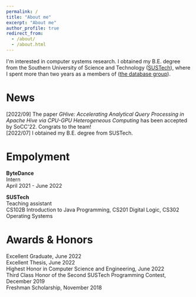```yaml
---
permalink: /
title: "About me"
excerpt: "About me"
author_profile: true
redirect_from: 
  - /about/
  - /about.html
---
```


I'm interested in computer systems research. I obtained my B.E. degree from the Southern University of Science and Technology ([SUSTech](https://sustech.edu.cn/)), where I spent more than two years as a members of ([the database group](https://dbgroup.sustech.edu.cn/)).
<!-- This is the front page of a website that is powered by the [academicpages template](https://github.com/academicpages/academicpages.github.io) and hosted on GitHub pages. [GitHub pages](https://pages.github.com) is a free service in which websites are built and hosted from code and data stored in a GitHub repository, automatically updating when a new commit is made to the respository. This template was forked from the [Minimal Mistakes Jekyll Theme](https://mmistakes.github.io/minimal-mistakes/) created by Michael Rose, and then extended to support the kinds of content that academics have: publications, talks, teaching, a portfolio, blog posts, and a dynamically-generated CV. You can fork [this repository](https://github.com/academicpages/academicpages.github.io) right now, modify the configuration and markdown files, add your own PDFs and other content, and have your own site for free, with no ads! An older version of this template powers my own personal website at [stuartgeiger.com](http://stuartgeiger.com), which uses [this Github repository](https://github.com/staeiou/staeiou.github.io). -->

News
======
[2022/09] The paper *GHive: Accelerating Analytical Query Processing in Apache Hive via CPU-GPU Heterogeneous Computing* has been accepted by SoCC'22. Congrats to the team!\
[2022/07] I obtained my B.E. degree from SUSTech.

<!-- Education
======
**Southern University of Science and Technology**, August 2018 - July 2022\
Bachelor of Engineering in Compute Science and Technology -->

<!-- Research
======
**Sketch System based on Apache Flink**\
August 2022 - Present\
Implement a sketch system based on Apache Flink. [[CODE]](https://github.com/wateryloo/flinksketch)

**Benchmarking Cloud-native Storage Engines**\
April 2021 - June 2022\
Implemented a learned benchmark for the storage engine of the cloud-native database in ByteDance.

**Interactive Workflow System**\
June 2021 - September 2021\
Design and implement operator materialization mechanism for Texera, an interactive workflow system. [[LINK]](https://github.com/Texera/texera/issues/1257)\
Implement set difference operators. [[LINK]](https://github.com/Texera/texera/issues/1205)

**GPU-integrated OLAP Engine**\
April 2020 - April 2021\
Implemented the prototype of a GPU-integrated OLAP engine based on Apache Hive. [[PAPER 1]](https://dl.acm.org/doi/abs/10.1145/3514221.3520166) [[PAPER 2]]() -->

Empolyment
======
**ByteDance**\
Intern\
April 2021 - June 2022

**SUSTech**\
Teaching assistant\
CS102B Introduction to Java Programming, CS201 Digital Logic, CS302 Operating Systems

Awards & Honors
======
Excellent Graduate, June 2022\
Excellent Thesis, June 2022\
Highest Honor in Computer Science and Engineering, June 2022\
Third Class Honor of the Second SUSTech Programming Contest, December 2019\
Freshman Scholarship, November 2018